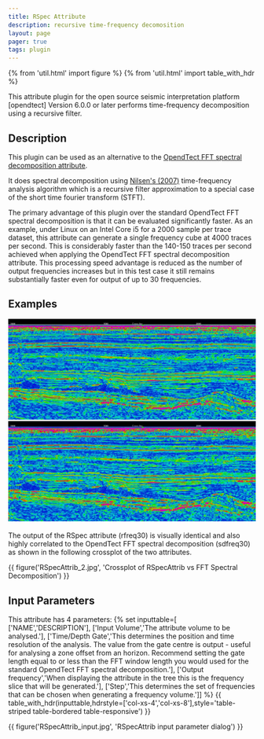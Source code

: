 ```yaml
---
title: RSpec Attribute
description: recursive time-frequency decomosition
layout: page
pager: true
tags: plugin
---
```


{% from 'util.html' import figure %}
{% from 'util.html' import table_with_hdr %}

This attribute plugin for the open source seismic interpretation platform [opendtect] Version 6.0.0 or later performs time-frequency decomposition using a recursive filter.

## Description

This plugin can be used as an alternative to the <a href="http://opendtect.org/rel/doc/User/base/appendix_spectral-decomposition.htm" target="_blank">OpendTect FFT spectral decomposition attribute</a>.

It does spectral decomposition using [Nilsen's (2007)](https://bora.uib.no/bitstream/handle/1956/3036/42162315.pdf?sequence=1 "Recursive time-frequency reassignment. Geir Kjetil Nilsen. University of Bergen, Norway MSc Thesis") time-frequency analysis algorithm which is a recursive filter approximation to a special case of the short time fourier transform (STFT). 

The primary advantage of this plugin over the standard OpendTect FFT spectral decomposition is that it can be evaluated significantly faster. As an example, under Linux on an Intel Core i5 for a 2000 sample per trace dataset, this attribute can generate a single frequency cube at 4000 traces per second. This is considerably faster than the 140-150 traces per second achieved when applying the OpendTect FFT spectral decomposition attribute. This processing speed advantage is reduced as the number of output frequencies increases but in this test case it still remains substantially faster even for output of up to 30 frequencies.

## Examples
<div class="juxtapose">
    <img src="images/RSpecAttrib_sd.jpg" data-label="FFT Spectral Decomposition (30Hz +/-28ms window)"/>
    <img src="images/RSpecAttrib_1.jpg"  data-label="Recursive time-frequency attribute (30Hz +/- 22ms window)"/>
</div>
<br/>
The output of the RSpec attribute (rfreq30) is visually identical and also highly correlated to the OpendTect FFT spectral decomposition (sdfreq30) as shown in the following crossplot of the two attributes.

{{ figure('RSpecAttrib_2.jpg', 'Crossplot of RSpecAttrib vs FFT Spectral Decomposition') }}

## Input Parameters

This attribute has 4 parameters:
{% set inputtable=[
['NAME','DESCRIPTION'],
['Input Volume','The attribute volume to be analysed.'],
['Time/Depth Gate','This determines the position and time resolution of the analysis. The value from the gate centre is output - useful for analysing a zone offset from an horizon. Recommend setting the gate length equal to or less than the FFT window length you would used for the standard OpendTect FFT spectral decomposition.'],
['Output frequency','When displaying the attribute in the tree this is the frequency slice that will be generated.'],
['Step','This determines the set of frequencies that can be chosen when generating a frequency volume.']]
%}
{{ table_with_hdr(inputtable,hdrstyle=['col-xs-4','col-xs-8'],style='table-striped table-bordered table-responsive') }}

{{ figure('RSpecAttrib_input.jpg', 'RSpecAttrib input parameter dialog') }}  


